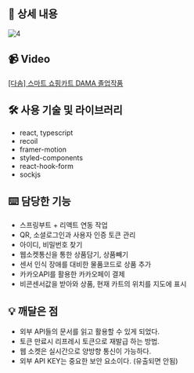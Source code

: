 ## 📖 상세 내용

![4](https://user-images.githubusercontent.com/77488652/197758466-e2d63454-e9fc-4623-aaab-eaf140fbce36.png)

## 📹 Video

[[다솜] 스마트 쇼핑카트 DAMA 졸업작품](https://www.youtube.com/watch?v=-njb_OkTuNA)

## 🛠️ 사용 기술 및 라이브러리

- react, typescript
- recoil
- framer-motion
- styled-components
- react-hook-form
- sockjs

## ⌨️ 담당한 기능

- 스프링부트 + 리액트 연동 작업
- QR, 소셜로그인과 사용자 인증 토큰 관리
- 아이디, 비밀번호 찾기
- 웹소켓통신을 통한 상품담기, 상품빼기
- 센서 인식 장애를 대비한 물품코드로 상품 추가
- 카카오API를 활용한 카카오페이 결제
- 비콘센서값을 받아와 상품, 현재 카트의 위치를 지도에 표시

## 💡 깨달은 점

- 외부 API들의 문서를 읽고 활용할 수 있게 되었다.
- 토큰 만료시 리프레시 토큰으로 재발급 하는 방법.
- 웹 소켓은 실시간으로 양방향 통신이 가능하다.
- 외부 API KEY는 중요한 보안 요소이다. (유출되면 안됨)
